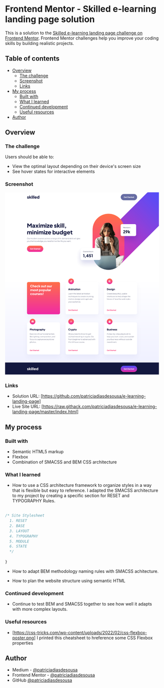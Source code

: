 # Frontend Mentor - Skilled e-learning landing page solution

This is a solution to the [Skilled e-learning landing page challenge on Frontend Mentor](https://www.frontendmentor.io/challenges/skilled-elearning-landing-page-S1ObDrZ8q). Frontend Mentor challenges help you improve your coding skills by building realistic projects.

## Table of contents

- [Overview](#overview)
  - [The challenge](#the-challenge)
  - [Screenshot](#screenshot)
  - [Links](#links)
- [My process](#my-process)
  - [Built with](#built-with)
  - [What I learned](#what-i-learned)
  - [Continued development](#continued-development)
  - [Useful resources](#useful-resources)
- [Author](#author)


## Overview

### The challenge

Users should be able to:

- View the optimal layout depending on their device's screen size
- See hover states for interactive elements

### Screenshot

![](./assets/screenshot.png)

### Links

- Solution URL: [https://github.com/patriciadiasdesousa/e-learning-landing-page]
- Live Site URL: [https://raw.githack.com/patriciadiasdesousa/e-learning-landing-page/master/index.html]

## My process

### Built with

- Semantic HTML5 markup
- Flexbox
- Combination of SMACSS and BEM CSS architecture

### What I learned

- How to use a CSS architecture framework to organize styles in a way that is flexible but easy to reference. I adapted the SMACSS architecture to my project by creating a specific section for RESET and TYPOGRAPHY Rules.

```css

/* Site Stylesheet
  1. RESET
  2. BASE
  3. LAYOUT
  4. TYPOGRAPHY
  5. MODULE
  6. STATE
  */
  
}
```
- How to adapt BEM methodology naming rules with SMACSS achitecture.

- How to plan the website structure using semantic HTML

### Continued development

- Continue to test BEM and SMACSS together to see how well it adapts with more complex layouts.

### Useful resources

- [https://css-tricks.com/wp-content/uploads/2022/02/css-flexbox-poster.png] I printed this cheatsheet to hreference some CSS Flexbox properties

## Author

- Medium - [@patriciadiasdesousa](https://medium.com/@patriciadiasdesousa)
- Frontend Mentor - [@patriciadiasdesousa](https://www.frontendmentor.io/profile/patriciadiasdesousa)
- GitHub [@patriciadiasdesousa](https://github.com/patriciadiasdesousa)
